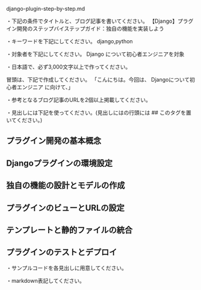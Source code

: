django-plugin-step-by-step.md

・下記の条件でタイトルと、ブログ記事を書いてください。
【Django】プラグイン開発のステップバイステップガイド：独自の機能を実装しよう

・キーワードを下記にしてください。
django,python

・対象者を下記にしてください。
  Django について初心者エンジニアを対象


・日本語で、必ず3,000文字以上で作ってください。

冒頭は、下記で作成してください。
「こんにちは。今回は、
Djangoについて初心者エンジニア
に向けて、」

・参考となるブログ記事のURLを2個以上掲載してください。

・見出しには下記を使ってください。(見出しにはの行頭には ## このタグを置いてください。)
## プラグイン開発の基本概念
## Djangoプラグインの環境設定
## 独自の機能の設計とモデルの作成
## プラグインのビューとURLの設定
## テンプレートと静的ファイルの統合
## プラグインのテストとデプロイ

・サンプルコードを各見出しに用意してください。

・markdown表記してください。

